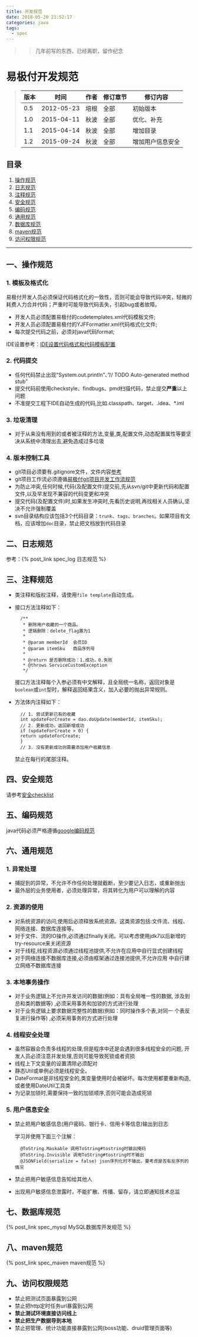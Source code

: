 ```yaml
---
title: 开发规范
date: 2018-05-20 21:52:17
categories: java
tags:
  - spec
---
```


>> 几年前写的东西，已经离职，留作纪念

# 易极付开发规范

>版本 |	时间	  |作者	|修订章节	|修订内容
>----|----------|-----|-------|--------
>0.5 |2012-05-23 |培根|	全部	|初始版本
>1.0 |2015-04-11|秋波|全部|优化、补充
>1.1 |2015-04-14|秋波|全部|增加目录
>1.2 |2015-09-24|秋波|全部|增加用户信息安全



## 目录

1. [操作规范](#OperationSpec)
1. [日志规范](#LogSpec)
1. [注释规范](#CommentSpec)
1. [安全规范](#SecuritySpec)
1. [编码规范](#CodeSpec)
1. [通用规范](#CommonSpec)
2. [数据库规范](#MySQLSpec)
2. [maven规范](#MavenSpec)
2. [访问权限规范](#AccessSpec)

***
## <a name="OperationSpecification">一、操作规范</a>

### 1. 模板及格式化

易极付开发人员必须保证代码格式化的一致性，否则可能会导致代码冲突，轻微的耗费人力合并代码；严重时可能导致代码丢失，引起bug或者故障。

* 开发人员必须配置易极付的codetemplates.xml代码模板文件;
* 开发人员必须配置易极付的YJFFormatter.xml代码格式化文件;
* 每次提交代码之前，必须对java代码format;

IDE设置参考：[IDE设置代码格式和代码模板配置](http://wiki.yiji.dev/pages/viewpage.action?pageId=3310402)

### 2. 代码提交

* 任何代码禁止出现“System.out.println”、”// TODO Auto-generated method stub”
* 提交代码前使用checkstyle、findbugs、pmd扫描代码，禁止提交**严重**以上问题
* 不准提交工程下IDE自动生成的代码,比如.classpath、target、.idea、*.iml

### 3. 垃圾清理

* 对于从来没有用到的或者被注释的方法,变量,类,配置文件,动态配置属性等要坚决从系统中清理出去,避免造成过多垃圾

### 4. 版本控制工具

* git项目必须要有.gitignore文件，文件内容[参考](http://gitlab.yiji/qzhanbo/yiji-boot/raw/master/.gitignore)
* git项目工作流必须遵循[易极付git项目开发工作流规范](http://gitlab.yiji/yanglie/git-camp/blob/master/git-standard/yiji-git-workflow.md)
* 为防止冲突,任何时候,代码(及配置文件)提交前,先从svn/git中更新代码和配置文件,以及早发现不兼容的代码变更和冲突
* 提交代码(及配置文件)时,如果发生冲突时,先看历史说明,再找相关人员确认,坚决不允许强制覆盖
* svn目录结构应该包括3个代码目录：`trunk`、`tags`、`branches`。如果项目有文档，应该增加`doc`目录，禁止把文档放到代码目录


## <a name="LogSpec">二、日志规范</a>

参考：{% post_link spec_log 日志规范 %}

## <a name="CommentSpec">三、注释规范</a>

* 类注释和版权注释，请使用`file template`自动生成。
* 接口方法注释如下：

		/**
		 * 删除用户收藏的一个商品。
		 * 逻辑删除：delete_flag置为1
		 *
		 * @param memberId  会员ID
		 * @param itemSku   商品序列号
		 *
		 * @return 是否删除成功：1.成功，0.失败
		 * @throws ServiceCustomException
		 */

	接口方法注释每个入参必须有中文解释，且全局统一名称，返回对象是`boolean`或`int`型时，解释返回结果含义，加入必要的抛出异常规则。

* 方法体内注释如下：

		// 1. 尝试更新已有的收藏
		int updateForCreate = dao.doUpdate(memberId, itemSku);
		// 2. 更新成功，返回新增成功
		if (updateForCreate > 0) {
		return updateForCreate;
		}
		// 3. 没有更新成功则需要添加用户收藏信息

	禁止在每行的尾部注释。


## <a  name="SecuritySpec">四、安全规范</a>

请参考[安全checklist](http://wiki.yiji.dev/pages/viewpage.action?pageId=3310408)

## <a name="CodeSpec">五、编码规范</a>

java代码必须严格遵循[google编码规范](google-java-code-style.md)

## <a  name="CommonSpec">六、通用规范</a>

### 1. 异常处理

* 捕捉到的异常，不允许不作任何处理就截断，至少要记入日志，或重新抛出
* 最外层的业务使用者，必须处理异常，将其转化为用户可以理解的内容

### 2. 资源的使用

* 对系统资源的访问,使用后必须释放系统资源。这类资源包括:文件流、线程、网络连接、数据库连接等。
* 对于文件、流的IO操作,必须通过finally关闭。可以考虑使用jdk7以后新增的try-resource来关闭资源
* 对于线程,线程资源必须通过线程池提供,不允许在应用中自行显式创建线程
* 对于网络连接不数据库连接,必须由框架通过连接池提供,不允许应用 中自行建立网络不数据库连接

### 3. 本地事务操作

* 对于业务逻辑上不允许并发访问的数据(例如：具有全局唯一性的数据, 涉及到总和类的数据等) ,必须采用事务和加锁的方式进行处理
* 对于业务逻辑上要求数据完整性的数据(例如：同时操作多个表,对同一 个表反复进行操作等) ,必须采用事务的方式进行处理

### 4. 线程安全处理

* 虽然容器会负责多线程的处理,但是程序中还是会遇到很多线程安全的问题, 开发人员必须注意并发处理,否则可能导致死锁或者资损
* 线程上下文变量的设置清除必须配对
* 静态Util或单例必须是线程安全。
* DateFormat是非线程安全的,类变量使用时会被破坏。每次使用都要重新构造,或者使用DateUtil工具类
* 为记录加锁时,需要保持一致的加锁顺序,否则可能会造成死锁

### 5. 用户信息安全

* 禁止把用户敏感信息(用户密码、银行卡、信用卡等信息)输出到日志

	学习并使用下面三个注解：

		@ToString.Maskable 调用ToString#tostring时输出掩码
		@ToString.Invisible 调用ToString#tostring时不输出
		@JSONField(serialize = false) json序列化时不输出，要考虑是否有反序列的情况

* 禁止把用户敏感信息告知给其他人
* 出现用户敏感信息泄露时，不能扩散、传播、留存，请立即通知技术总监

## <a name="MySQLSpec">七、数据库规范</a>

{% post_link spec_mysql MySQL数据库开发规范 %}


## <a name="MavenSpec">八、maven规范</a>

{% post_link spec_maven maven规范 %}


## <a name="AccessSpec">九、访问权限规范</a>

* 禁止把测试页面暴露到公网
* 禁止把http定时任务url暴露到公网
* **禁止测试环境直接访问线上**
* **禁止把生产数据导到本地**
* 禁止把管理、统计功能直接暴露到公网(boss功能、druid管理页面等)
